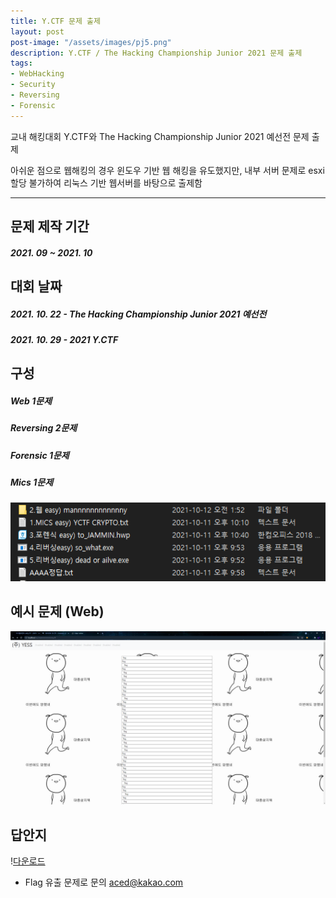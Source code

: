 ```yaml
---
title: Y.CTF 문제 출제
layout: post
post-image: "/assets/images/pj5.png"
description: Y.CTF / The Hacking Championship Junior 2021 문제 출제
tags:
- WebHacking
- Security
- Reversing
- Forensic
---
```


교내 해킹대회 Y.CTF와 The Hacking Championship Junior 2021 예선전 문제 출제

아쉬운 점으로 웹해킹의 경우 윈도우 기반 웹 해킹을 유도했지만, 내부 서버 문제로 esxi 할당 불가하여 리눅스 기반 웹서버를 바탕으로 출제함

---

## 문제 제작 기간
##### 2021. 09 ~ 2021. 10

## 대회 날짜
##### 2021. 10. 22 - The Hacking Championship Junior 2021 예선전
##### 2021. 10. 29 - 2021 Y.CTF



## 구성
##### Web 1문제
##### Reversing 2문제
##### Forensic 1문제
##### Mics 1문제
![Tool img](/assets/images/pj5-1.png)

## 예시 문제 (Web)
![Tool img](/assets/images/pj5-2.png)


## 답안지
!<a href='/assets/images/aaaa.docx' download>다운로드</a>
+ Flag 유출 문제로 문의 aced@kakao.com
